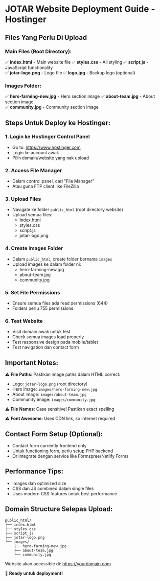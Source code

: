 # JOTAR Website Deployment Guide - Hostinger

## Files Yang Perlu Di Upload

### Main Files (Root Directory):
✅ **index.html** - Main website file
✅ **styles.css** - All styling
✅ **script.js** - JavaScript functionality  
✅ **jotar-logo.png** - Logo file
✅ **logo.jpg** - Backup logo (optional)

### Images Folder:
✅ **hero-farming-new.jpg** - Hero section image
✅ **about-team.jpg** - About section image  
✅ **community.jpg** - Community section image

## Steps Untuk Deploy ke Hostinger:

### 1. Login ke Hostinger Control Panel
- Go to: https://www.hostinger.com
- Login ke account awak
- Pilih domain/website yang nak upload

### 2. Access File Manager
- Dalam control panel, cari "File Manager"
- Atau guna FTP client like FileZilla

### 3. Upload Files
- Navigate ke folder `public_html` (root directory website)
- Upload semua files:
  - index.html
  - styles.css  
  - script.js
  - jotar-logo.png
  
### 4. Create Images Folder
- Dalam `public_html`, create folder bernama `images`
- Upload images ke dalam folder ni:
  - hero-farming-new.jpg
  - about-team.jpg
  - community.jpg

### 5. Set File Permissions
- Ensure semua files ada read permissions (644)
- Folders perlu 755 permissions

### 6. Test Website
- Visit domain awak untuk test
- Check semua images load properly
- Test responsive design pada mobile/tablet
- Test navigation dan contact form

## Important Notes:

⚠️ **File Paths**: Pastikan image paths dalam HTML correct:
- Logo: `jotar-logo.png` (root directory)
- Hero image: `images/hero-farming-new.jpg`
- About image: `images/about-team.jpg`  
- Community image: `images/community.jpg`

⚠️ **File Names**: Case sensitive! Pastikan exact spelling

⚠️ **Font Awesome**: Uses CDN link, so internet required

## Contact Form Setup (Optional):
- Contact form currently frontend only
- Untuk functioning form, perlu setup PHP backend
- Or integrate dengan service like Formspree/Netlify Forms

## Performance Tips:
- Images dah optimized size
- CSS dan JS combined dalam single files
- Uses modern CSS features untuk best performance

## Domain Structure Selepas Upload:
```
public_html/
├── index.html
├── styles.css
├── script.js
├── jotar-logo.png
└── images/
    ├── hero-farming-new.jpg
    ├── about-team.jpg
    └── community.jpg
```

Website akan accessible di: https://yourdomain.com

🎯 **Ready untuk deployment!**
